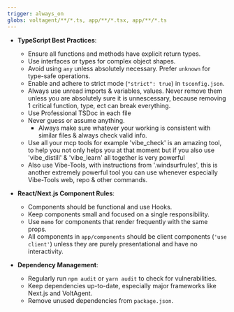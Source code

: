 ```yaml
---
trigger: always_on
globs: voltagent/**/*.ts, app/**/*.tsx, app/**/*.ts
---
```


- **TypeScript Best Practices**:
  - Ensure all functions and methods have explicit return types.
  - Use interfaces or types for complex object shapes.
  - Avoid using `any` unless absolutely necessary. Prefer `unknown` for type-safe operations.
  - Enable and adhere to strict mode (`"strict": true`) in `tsconfig.json`.
  - Always use unread imports & variables, values. Never remove them unless you are absolutely sure it is unnescessary, because removing 1 critical function, type, ect can break everything.
  - Use Professional TSDoc in each file
  - Never guess or assume anything.
      - Always make sure whatever your working is consistent with similar files & always check valid info.
  - Use all your mcp tools for example 'vibe_check' is an amazing tool, to help you not only helps you at that moment but if you also use 'vibe_distill' & 'vibe_learn' all together is very powerful
  - Also use Vibe-Tools, with instructions from '.windsurfrules', this is another extremely powerful tool you can use whenever especially Vibe-Tools web, repo & other commands.


- **React/Next.js Component Rules**:
  - Components should be functional and use Hooks.
  - Keep components small and focused on a single responsibility.
  - Use `memo` for components that render frequently with the same props.
  - All components in `app/components` should be client components (`'use client'`) unless they are purely presentational and have no interactivity.

- **Dependency Management**:
  - Regularly run `npm audit` or `yarn audit` to check for vulnerabilities.
  - Keep dependencies up-to-date, especially major frameworks like Next.js and VoltAgent.
  - Remove unused dependencies from `package.json`.